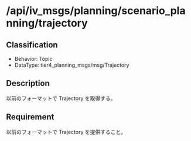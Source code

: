 # /api/iv_msgs/planning/scenario_planning/trajectory

## Classification

- Behavior: Topic
- DataType: tier4_planning_msgs/msg/Trajectory

## Description

以前のフォーマットで Trajectory を取得する。

## Requirement

以前のフォーマットで Trajectory を提供すること。
